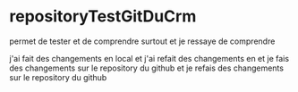 # repositoryTestGitDuCrm
permet de tester et de comprendre surtout
et je ressaye de comprendre

j'ai fait des changements en local
et j'ai refait des changements en 
et je fais des changements sur le repository du github
et je refais des changements sur le repository du github
